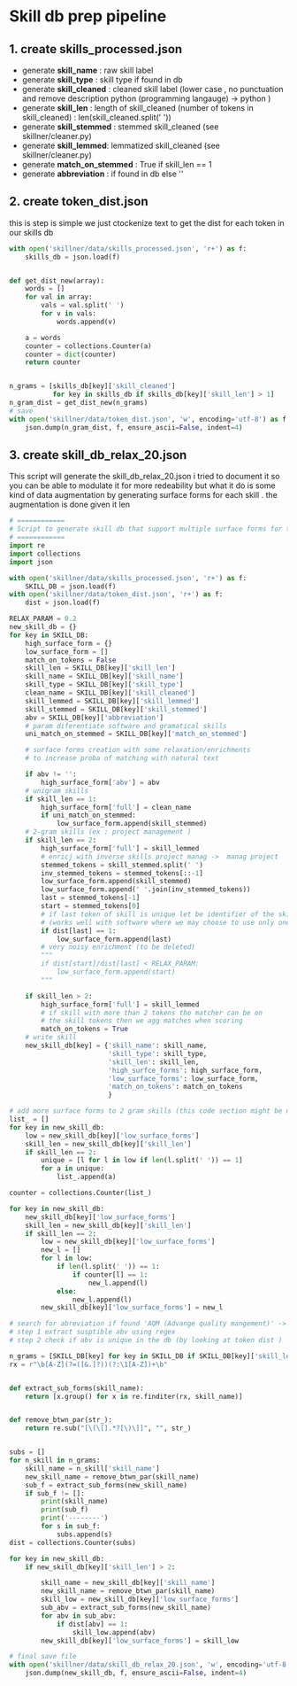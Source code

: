 # Skill db prep pipeline 
## 1. create skills_processed.json
- generate **skill_name** : raw skill label 
- generate **skill_type** : skill type if found in db 
- generate **skill_cleaned** : cleaned skill label (lower case , no punctuation and remove description python (programming langauge) -> python )
- generate **skill_len** : length of skill_cleaned (number of tokens in skill_cleaned) : len(skill_cleaned.split(' '))
- generate **skill_stemmed** : stemmed skill_cleaned (see skillner/cleaner.py)
- generate **skill_lemmed**: lemmatized skill_cleaned (see skillner/cleaner.py)
- generate **match_on_stemmed** : True if skill_len == 1
- generate **abbreviation** : if found in db else ''

## 2. create token_dist.json 

this is step is simple we just ctockenize text to get the dist for each token in our skills db

```python
with open('skillner/data/skills_processed.json', 'r+') as f:
    skills_db = json.load(f)


def get_dist_new(array):
    words = []
    for val in array:
        vals = val.split(' ')
        for v in vals:
            words.append(v)

    a = words
    counter = collections.Counter(a)
    counter = dict(counter)
    return counter


n_grams = [skills_db[key]['skill_cleaned']
           for key in skills_db if skills_db[key]['skill_len'] > 1]
n_gram_dist = get_dist_new(n_grams)
# save
with open('skillner/data/token_dist.json', 'w', encoding='utf-8') as f:
    json.dump(n_gram_dist, f, ensure_ascii=False, indent=4)
```
## 3. create skill_db_relax_20.json

This script will generate the skill_db_relax_20.json i tried to document it so you can be able to modulate it for more redeability but what it do is some kind of data augmentation by generating surface forms for each skill . the augmentation is done given it len

```python
# ============
# Script to generate skill db that support multiple surface forms for the matching procedure
# ============
import re
import collections
import json

with open('skillner/data/skills_processed.json', 'r+') as f:
    SKILL_DB = json.load(f)
with open('skillner/data/token_dist.json', 'r+') as f:
    dist = json.load(f)

RELAX_PARAM = 0.2
new_skill_db = {}
for key in SKILL_DB:
    high_surface_form = {}
    low_surface_form = []
    match_on_tokens = False
    skill_len = SKILL_DB[key]['skill_len']
    skill_name = SKILL_DB[key]['skill_name']
    skill_type = SKILL_DB[key]['skill_type']
    clean_name = SKILL_DB[key]['skill_cleaned']
    skill_lemmed = SKILL_DB[key]['skill_lemmed']
    skill_stemmed = SKILL_DB[key]['skill_stemmed']
    abv = SKILL_DB[key]['abbreviation']
    # param diferentiate software and gramatical skills
    uni_match_on_stemmed = SKILL_DB[key]['match_on_stemmed']

    # surface forms creation with some relaxation/enrichments 
    # to increase proba of matching with natural text

    if abv != '':
        high_surface_form['abv'] = abv
    # unigram skills
    if skill_len == 1:
        high_surface_form['full'] = clean_name
        if uni_match_on_stemmed:
            low_surface_form.append(skill_stemmed)
    # 2-gram skills (ex : project management )
    if skill_len == 2:
        high_surface_form['full'] = skill_lemmed
        # enricj with inverse skills project manag ->  manag project
        stemmed_tokens = skill_stemmed.split(' ')
        inv_stemmed_tokens = stemmed_tokens[::-1]
        low_surface_form.append(skill_stemmed)
        low_surface_form.append(' '.join(inv_stemmed_tokens))
        last = stemmed_tokens[-1]
        start = stemmed_tokens[0]
        # if last token of skill is unique let be identifier of the skill 
        # (works well with software where we may choose to use only one term )
        if dist[last] == 1:
            low_surface_form.append(last)
        # very noisy enrichment (to be deleted)
        """ 
        if dist[start]/dist[last] < RELAX_PARAM:
            low_surface_form.append(start)
        """

    if skill_len > 2:
        high_surface_form['full'] = skill_lemmed
        # if skill with more than 2 tokens the matcher can be on 
        # the skill tokens then we agg matches when scoring
        match_on_tokens = True
    # write skill
    new_skill_db[key] = {'skill_name': skill_name,
                         'skill_type': skill_type,
                         'skill_len': skill_len,
                         'high_surfce_forms': high_surface_form,
                         'low_surface_forms': low_surface_form,
                         'match_on_tokens': match_on_tokens
                         }

# add more surface forms to 2 gram skills (this code section might be deletd in the future )
list_ = []
for key in new_skill_db:
    low = new_skill_db[key]['low_surface_forms']
    skill_len = new_skill_db[key]['skill_len']
    if skill_len == 2:
        unique = [l for l in low if len(l.split(' ')) == 1]
        for a in unique:
            list_.append(a)

counter = collections.Counter(list_)

for key in new_skill_db:
    new_skill_db[key]['low_surface_forms']
    skill_len = new_skill_db[key]['skill_len']
    if skill_len == 2:
        low = new_skill_db[key]['low_surface_forms']
        new_l = []
        for l in low:
            if len(l.split(' ')) == 1:
                if counter[l] == 1:
                    new_l.append(l)
            else:
                new_l.append(l)
        new_skill_db[key]['low_surface_forms'] = new_l

# search for abreviation if found 'AQM (Advange quality mangement)' -> AQM 
# step 1 extract susptible abv using regex 
# step 2 check if abv is unique in the db (by looking at token dist )

n_grams = [SKILL_DB[key] for key in SKILL_DB if SKILL_DB[key]['skill_len'] > 1]
rx = r"\b[A-Z](?=([&.]?))(?:\1[A-Z])+\b"


def extract_sub_forms(skill_name):
    return [x.group() for x in re.finditer(rx, skill_name)]


def remove_btwn_par(str_):
    return re.sub("[\(\[].*?[\)\]]", "", str_)


subs = []
for n_skill in n_grams:
    skill_name = n_skill['skill_name']
    new_skill_name = remove_btwn_par(skill_name)
    sub_f = extract_sub_forms(new_skill_name)
    if sub_f != []:
        print(skill_name)
        print(sub_f)
        print('--------')
        for s in sub_f:
            subs.append(s)
dist = collections.Counter(subs)

for key in new_skill_db:
    if new_skill_db[key]['skill_len'] > 2:

        skill_name = new_skill_db[key]['skill_name']
        new_skill_name = remove_btwn_par(skill_name)
        skill_low = new_skill_db[key]['low_surface_forms']
        sub_abv = extract_sub_forms(new_skill_name)
        for abv in sub_abv:
            if dist[abv] == 1:
                skill_low.append(abv)
        new_skill_db[key]['low_surface_forms'] = skill_low

# final save file 
with open('skillner/data/skill_db_relax_20.json', 'w', encoding='utf-8') as f:
    json.dump(new_skill_db, f, ensure_ascii=False, indent=4)
```




